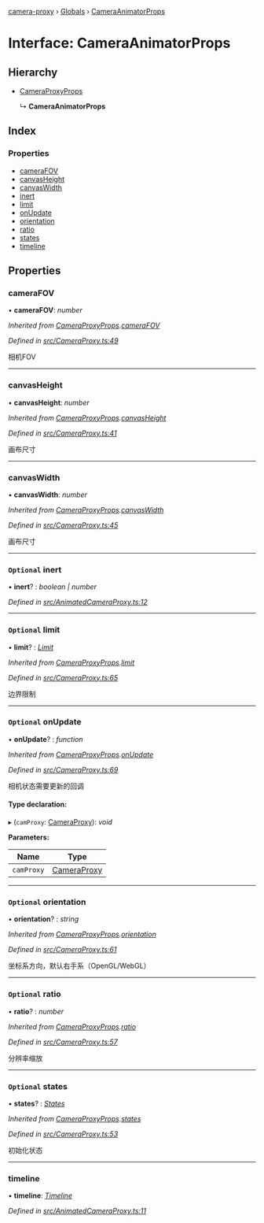 [camera-proxy](../README.md) › [Globals](../globals.md) › [CameraAnimatorProps](cameraanimatorprops.md)

# Interface: CameraAnimatorProps

## Hierarchy

* [CameraProxyProps](cameraproxyprops.md)

  ↳ **CameraAnimatorProps**

## Index

### Properties

* [cameraFOV](cameraanimatorprops.md#camerafov)
* [canvasHeight](cameraanimatorprops.md#canvasheight)
* [canvasWidth](cameraanimatorprops.md#canvaswidth)
* [inert](cameraanimatorprops.md#optional-inert)
* [limit](cameraanimatorprops.md#optional-limit)
* [onUpdate](cameraanimatorprops.md#optional-onupdate)
* [orientation](cameraanimatorprops.md#optional-orientation)
* [ratio](cameraanimatorprops.md#optional-ratio)
* [states](cameraanimatorprops.md#optional-states)
* [timeline](cameraanimatorprops.md#timeline)

## Properties

###  cameraFOV

• **cameraFOV**: *number*

*Inherited from [CameraProxyProps](cameraproxyprops.md).[cameraFOV](cameraproxyprops.md#camerafov)*

*Defined in [src/CameraProxy.ts:49](https://github.com/alibaba/camera-proxy/blob/e1ea04e/src/CameraProxy.ts#L49)*

相机FOV

___

###  canvasHeight

• **canvasHeight**: *number*

*Inherited from [CameraProxyProps](cameraproxyprops.md).[canvasHeight](cameraproxyprops.md#canvasheight)*

*Defined in [src/CameraProxy.ts:41](https://github.com/alibaba/camera-proxy/blob/e1ea04e/src/CameraProxy.ts#L41)*

画布尺寸

___

###  canvasWidth

• **canvasWidth**: *number*

*Inherited from [CameraProxyProps](cameraproxyprops.md).[canvasWidth](cameraproxyprops.md#canvaswidth)*

*Defined in [src/CameraProxy.ts:45](https://github.com/alibaba/camera-proxy/blob/e1ea04e/src/CameraProxy.ts#L45)*

画布尺寸

___

### `Optional` inert

• **inert**? : *boolean | number*

*Defined in [src/AnimatedCameraProxy.ts:12](https://github.com/alibaba/camera-proxy/blob/e1ea04e/src/AnimatedCameraProxy.ts#L12)*

___

### `Optional` limit

• **limit**? : *[Limit](limit.md)*

*Inherited from [CameraProxyProps](cameraproxyprops.md).[limit](cameraproxyprops.md#optional-limit)*

*Defined in [src/CameraProxy.ts:65](https://github.com/alibaba/camera-proxy/blob/e1ea04e/src/CameraProxy.ts#L65)*

边界限制

___

### `Optional` onUpdate

• **onUpdate**? : *function*

*Inherited from [CameraProxyProps](cameraproxyprops.md).[onUpdate](cameraproxyprops.md#optional-onupdate)*

*Defined in [src/CameraProxy.ts:69](https://github.com/alibaba/camera-proxy/blob/e1ea04e/src/CameraProxy.ts#L69)*

相机状态需要更新的回调

#### Type declaration:

▸ (`camProxy`: [CameraProxy](../classes/cameraproxy.md)): *void*

**Parameters:**

Name | Type |
------ | ------ |
`camProxy` | [CameraProxy](../classes/cameraproxy.md) |

___

### `Optional` orientation

• **orientation**? : *string*

*Inherited from [CameraProxyProps](cameraproxyprops.md).[orientation](cameraproxyprops.md#optional-orientation)*

*Defined in [src/CameraProxy.ts:61](https://github.com/alibaba/camera-proxy/blob/e1ea04e/src/CameraProxy.ts#L61)*

坐标系方向，默认右手系（OpenGL/WebGL）

___

### `Optional` ratio

• **ratio**? : *number*

*Inherited from [CameraProxyProps](cameraproxyprops.md).[ratio](cameraproxyprops.md#optional-ratio)*

*Defined in [src/CameraProxy.ts:57](https://github.com/alibaba/camera-proxy/blob/e1ea04e/src/CameraProxy.ts#L57)*

分辨率缩放

___

### `Optional` states

• **states**? : *[States](../globals.md#states)*

*Inherited from [CameraProxyProps](cameraproxyprops.md).[states](cameraproxyprops.md#optional-states)*

*Defined in [src/CameraProxy.ts:53](https://github.com/alibaba/camera-proxy/blob/e1ea04e/src/CameraProxy.ts#L53)*

初始化状态

___

###  timeline

• **timeline**: *[Timeline](timeline.md)*

*Defined in [src/AnimatedCameraProxy.ts:11](https://github.com/alibaba/camera-proxy/blob/e1ea04e/src/AnimatedCameraProxy.ts#L11)*
